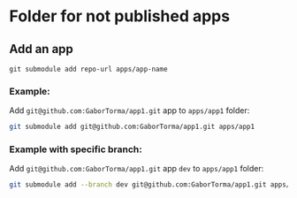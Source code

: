 # Folder for not published apps

## Add an app

`git submodule add repo-url apps/app-name`

### Example:

Add `git@github.com:GaborTorma/app1.git` app to `apps/app1` folder:

```bash
git submodule add git@github.com:GaborTorma/app1.git apps/app1
```

### Example with specific branch:

Add `git@github.com:GaborTorma/app1.git` app `dev` to `apps/app1` folder:

```bash
git submodule add --branch dev git@github.com:GaborTorma/app1.git apps/app1
```

